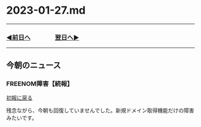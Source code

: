# 2023-01-27.md

---

### [◀️前日へ](https://github.com/yuasys/chatty-journal/blob/main/2023/01/2023-01-26.md)&emsp;&emsp;&emsp;&emsp;[翌日へ▶️](https://github.com/yuasys/chatty-journal/blob/main/2023/01/2023-01-28.md)

---

## 今朝のニュース

### FREENOM障害【続報】

[初報に戻る](https://github.com/yuasys/chatty-journal/blob/main/2023/01/2023-01-25.md#%E4%BB%8A%E6%9C%9D%E3%81%AE%E3%83%8B%E3%83%A5%E3%83%BC%E3%82%B9)  

残念ながら、今朝も回復していませんでした。新規ドメイン取得機能だけの障害みたいです。
